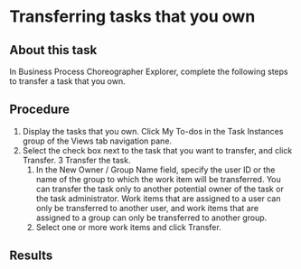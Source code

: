 <!-- image -->

# Transferring tasks that you own

## About this task

In Business Process Choreographer Explorer, complete the
following steps to transfer a task that you own.

## Procedure

1. Display the tasks that you own. Click My
To-dos in the Task Instances group of the Views tab navigation
pane.
2. Select the check box next to the task that you want to
transfer, and click Transfer.
3 Transfer the task.
    1. In the New Owner / Group Name field, specify
the user ID or the name of the group to which the work item will be
transferred. You can transfer the task only to another potential owner
of the task or the task administrator. Work items that are assigned
to a user can only be transferred to another user, and work items
that are assigned to a group can only be transferred to another group.
    2. Select one or more work items and click Transfer.

## Results

<!-- image -->